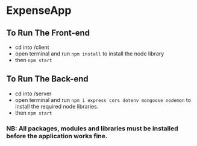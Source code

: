 # ExpenseApp
 
## To Run The Front-end
- cd into /client
- open terminal and run `npm install` to install the node library
- then `npm start`

## To Run The Back-end
- cd into /server
- open terminal and run `npm i express cors dotenv mongoose nodemon` to install the required node libraries.
- then `npm start`

### NB: All packages, modules and libraries must be installed before the application works fine.